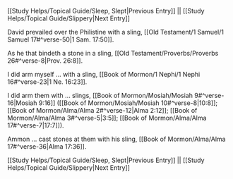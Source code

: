 [[Study Helps/Topical Guide/Sleep, Slept|Previous Entry]]  ||  [[Study Helps/Topical Guide/Slippery|Next Entry]]

 David prevailed over the Philistine with a sling, [[Old Testament/1 Samuel/1 Samuel 17#^verse-50|1 Sam. 17:50]].

 As he that bindeth a stone in a sling, [[Old Testament/Proverbs/Proverbs 26#^verse-8|Prov. 26:8]].

 I did arm myself ... with a sling, [[Book of Mormon/1 Nephi/1 Nephi 16#^verse-23|1 Ne. 16:23]].

 I did arm them with ... slings, [[Book of Mormon/Mosiah/Mosiah 9#^verse-16|Mosiah 9:16]] ([[Book of Mormon/Mosiah/Mosiah 10#^verse-8|10:8]]; [[Book of Mormon/Alma/Alma 2#^verse-12|Alma 2:12]]; [[Book of Mormon/Alma/Alma 3#^verse-5|3:5]]; [[Book of Mormon/Alma/Alma 17#^verse-7|17:7]]).

 Ammon ... cast stones at them with his sling, [[Book of Mormon/Alma/Alma 17#^verse-36|Alma 17:36]].

[[Study Helps/Topical Guide/Sleep, Slept|Previous Entry]]  ||  [[Study Helps/Topical Guide/Slippery|Next Entry]]